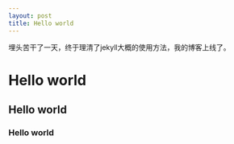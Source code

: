 ```yaml
---
layout: post
title: Hello world
---
```

埋头苦干了一天，终于理清了jekyll大概的使用方法，我的博客上线了。


# Hello world
## Hello world
### Hello world